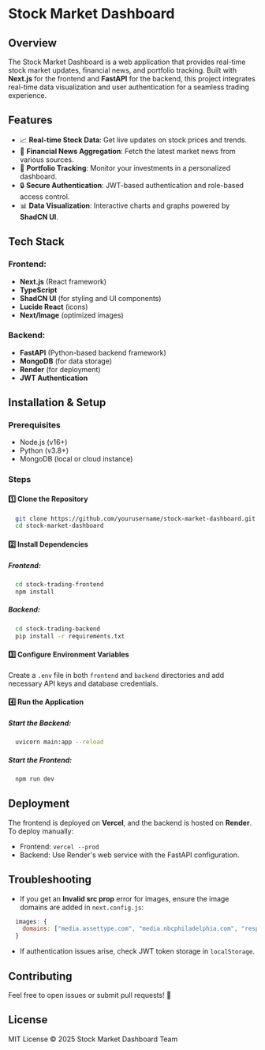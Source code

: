 
# Stock Market Dashboard

## Overview
The Stock Market Dashboard is a web application that provides real-time stock market updates, financial news, and portfolio tracking. Built with **Next.js** for the frontend and **FastAPI** for the backend, this project integrates real-time data visualization and user authentication for a seamless trading experience.

## Features
- 📈 **Real-time Stock Data**: Get live updates on stock prices and trends.
- 📰 **Financial News Aggregation**: Fetch the latest market news from various sources.
- 🏦 **Portfolio Tracking**: Monitor your investments in a personalized dashboard.
- 🔒 **Secure Authentication**: JWT-based authentication and role-based access control.
- 📊 **Data Visualization**: Interactive charts and graphs powered by **ShadCN UI**.

## Tech Stack
### Frontend:
- **Next.js** (React framework)
- **TypeScript**
- **ShadCN UI** (for styling and UI components)
- **Lucide React** (icons)
- **Next/Image** (optimized images)

### Backend:
- **FastAPI** (Python-based backend framework)
- **MongoDB** (for data storage)
- **Render** (for deployment)
- **JWT Authentication**

## Installation & Setup

### Prerequisites
- Node.js (v16+)
- Python (v3.8+)
- MongoDB (local or cloud instance)

### Steps
#### 1️⃣ Clone the Repository
```sh
  git clone https://github.com/yourusername/stock-market-dashboard.git
  cd stock-market-dashboard
```

#### 2️⃣ Install Dependencies
##### Frontend:
```sh
  cd stock-trading-frontend
  npm install
```
##### Backend:
```sh
  cd stock-trading-backend
  pip install -r requirements.txt
```

#### 3️⃣ Configure Environment Variables
Create a `.env` file in both `frontend` and `backend` directories and add necessary API keys and database credentials.

#### 4️⃣ Run the Application
##### Start the Backend:
```sh
  uvicorn main:app --reload
```
##### Start the Frontend:
```sh
  npm run dev
```

## Deployment
The frontend is deployed on **Vercel**, and the backend is hosted on **Render**. To deploy manually:
- Frontend: `vercel --prod`
- Backend: Use Render's web service with the FastAPI configuration.

## Troubleshooting
- If you get an **Invalid src prop** error for images, ensure the image domains are added in `next.config.js`:
```js
  images: {
    domains: ["media.assettype.com", "media.nbcphiladelphia.com", "responsive.fxempire.com"],
  }
```

- If authentication issues arise, check JWT token storage in `localStorage`.

## Contributing
Feel free to open issues or submit pull requests! 🙌

## License
MIT License © 2025 Stock Market Dashboard Team

